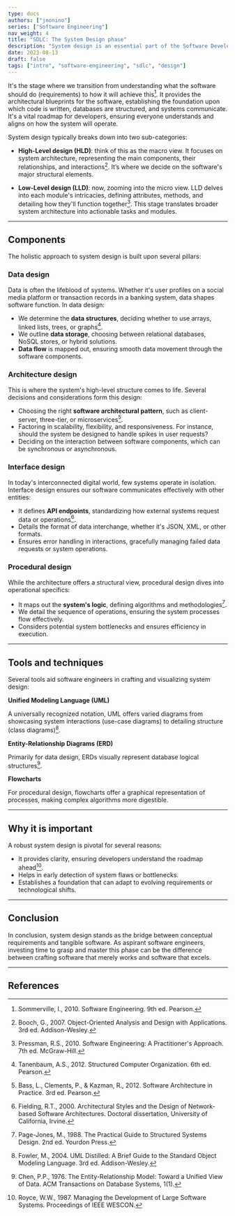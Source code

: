 ```yaml
---
type: docs
authors: ["jnonino"]
series: ["Software Engineering"]
nav_weight: 4
title: "SDLC: The System Design phase"
description: "System design is an essential part of the Software Development Life Cycle (SDLC). In many ways, this phase sets the stage for the eventual construction of the software system."
date: 2023-08-13
draft: false
tags: ["intro", "software-engineering", "sdlc", "design"]
---
```


It's the stage where we transition from understanding what the software should do (requirements) to how it will achieve this[^1]. It provides the architectural blueprints for the software, establishing the foundation upon which code is written, databases are structured, and systems communicate. It's a vital roadmap for developers, ensuring everyone understands and aligns on how the system will operate.

System design typically breaks down into two sub-categories:

- **High-Level design (HLD)**: think of this as the macro view. It focuses on system architecture, representing the main components, their relationships, and interactions[^2]. It’s where we decide on the software's major structural elements.

- **Low-Level design (LLD)**: now, zooming into the micro view. LLD delves into each module's intricacies, defining attributes, methods, and detailing how they'll function together[^3]. This stage translates broader system architecture into actionable tasks and modules.

---

## Components

The holistic approach to system design is built upon several pillars:

### Data design

Data is often the lifeblood of systems. Whether it's user profiles on a social media platform or transaction records in a banking system, data shapes software function. In data design:

- We determine the **data structures**, deciding whether to use arrays, linked lists, trees, or graphs[^4].
- We outline **data storage**, choosing between relational databases, NoSQL stores, or hybrid solutions.
- **Data flow** is mapped out, ensuring smooth data movement through the software components.

### Architecture design

This is where the system's high-level structure comes to life. Several decisions and considerations form this design:

- Choosing the right **software architectural pattern**, such as client-server, three-tier, or microservices[^5].
- Factoring in scalability, flexibility, and responsiveness. For instance, should the system be designed to handle spikes in user requests?
- Deciding on the interaction between software components, which can be synchronous or asynchronous.

### Interface design

In today's interconnected digital world, few systems operate in isolation. Interface design ensures our software communicates effectively with other entities:

- It defines **API endpoints**, standardizing how external systems request data or operations[^6].
- Details the format of data interchange, whether it's JSON, XML, or other formats.
- Ensures error handling in interactions, gracefully managing failed data requests or system operations.

### Procedural design

While the architecture offers a structural view, procedural design dives into operational specifics:

- It maps out the **system's logic**, defining algorithms and methodologies[^7].
- We detail the sequence of operations, ensuring the system processes flow effectively.
- Considers potential system bottlenecks and ensures efficiency in execution.

---

## Tools and techniques

Several tools aid software engineers in crafting and visualizing system design:

**Unified Modeling Language (UML)**

A universally recognized notation, UML offers varied diagrams from showcasing system interactions (use-case diagrams) to detailing structure (class diagrams)[^8].

**Entity-Relationship Diagrams (ERD)**

Primarily for data design, ERDs visually represent database logical structures[^9].

**Flowcharts**

For procedural design, flowcharts offer a graphical representation of processes, making complex algorithms more digestible.

---

## Why it is important

A robust system design is pivotal for several reasons:

- It provides clarity, ensuring developers understand the roadmap ahead[^10].
- Helps in early detection of system flaws or bottlenecks.
- Establishes a foundation that can adapt to evolving requirements or technological shifts.

---

## Conclusion

In conclusion, system design stands as the bridge between conceptual requirements and tangible software. As aspirant software engineers, investing time to grasp and master this phase can be the difference between crafting software that merely works and software that excels.

---

## References

[^1]: Sommerville, I., 2010. Software Engineering. 9th ed. Pearson.
[^2]: Booch, G., 2007. Object-Oriented Analysis and Design with Applications. 3rd ed. Addison-Wesley.
[^3]: Pressman, R.S., 2010. Software Engineering: A Practitioner's Approach. 7th ed. McGraw-Hill.
[^4]: Tanenbaum, A.S., 2012. Structured Computer Organization. 6th ed. Pearson.
[^5]: Bass, L., Clements, P., & Kazman, R., 2012. Software Architecture in Practice. 3rd ed. Pearson.
[^6]: Fielding, R.T., 2000. Architectural Styles and the Design of Network-based Software Architectures. Doctoral dissertation, University of California, Irvine.
[^7]: Page-Jones, M., 1988. The Practical Guide to Structured Systems Design. 2nd ed. Yourdon Press.
[^8]: Fowler, M., 2004. UML Distilled: A Brief Guide to the Standard Object Modeling Language. 3rd ed. Addison-Wesley.
[^9]: Chen, P.P., 1976. The Entity-Relationship Model: Toward a Unified View of Data. ACM Transactions on Database Systems, 1(1).
[^10]: Royce, W.W., 1987. Managing the Development of Large Software Systems. Proceedings of IEEE WESCON.
